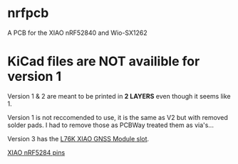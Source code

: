 # nrfpcb
A PCB for the XIAO nRF52840 and Wio-SX1262

# KiCad files are **NOT** availible for version 1

Version 1 & 2 are meant to be printed in **2 LAYERS** even though it seems like 1. 

Version 1 is not reccomended to use, it is the same as V2 but with removed solder pads. I had to remove those as PCBWay treated them as via's...

Version 3 has the [L76K XIAO GNSS Module slot](https://www.seeedstudio.com/L76K-GNSS-Module-for-Seeed-Studio-XIAO-p-5864.html).

[XIAO nRF5284 pins](/images/sx1262pins.png)

